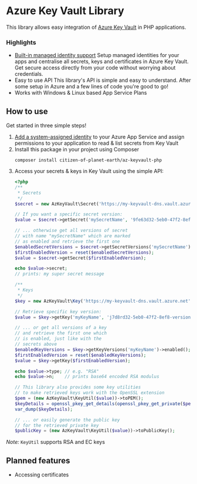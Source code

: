 # Azure Key Vault Library
This library allows easy integration of
[Azure Key Vault](https://docs.microsoft.com/en-us/azure/key-vault/about-keys-secrets-and-certificates)
in PHP applications.

### Highlights
- [Built-in managed identity support](https://docs.microsoft.com/en-us/azure/app-service/overview-managed-identity)
  Setup managed identities for your apps and centralise all secrets,
  keys and certificates in Azure Key Vault. Get secure access directly
  from your code without worrying about credentials.
- Easy to use API
  This library's API is simple and easy to understand. After some setup
  in Azure and a few lines of code you're good to go!
- Works with Windows & Linux based App Service Plans

## How to use
Get started in three simple steps!

1. [Add a system-assigned identity](https://docs.microsoft.com/en-us/azure/app-service/overview-managed-identity#add-a-system-assigned-identity)
   to your Azure App Service and assign permissions to your application
   to read & list secrets from Key Vault
2. Install this package in your project
   using Composer
   ```
   composer install citizen-of-planet-earth/az-keyvault-php
   ````
3. Access your secrets & keys in Key Vault using the simple API:
   ```php
   <?php
   /**
    * Secrets
    */
   $secret = new AzKeyVault\Secret('https://my-keyvault-dns.vault.azure.net');

   // If you want a specific secret version:
   $value = $secret->getSecret('mySecretName', '9fe63d32-5eb0-47f2-8ef8-version-id');

   // ... otherwise get all versions of secret
   // with name "mySecretName" which are marked
   // as enabled and retrieve the first one
   $enabledSecretVersions = $secret->getSecretVersions('mySecretName')->enabled();
   $firstEnabledVersion = reset($enabledSecretVersions);
   $value = $secret->getSecret($firstEnabledVersion);

   echo $value->secret;
   // prints: my super secret message

   /**
    * Keys
    */
   $key = new AzKeyVault\Key('https://my-keyvault-dns.vault.azure.net');

   // Retrieve specific key version:
   $value = $key->getKey('myKeyName', 'j7d8rd32-5eb0-47f2-8ef8-version-id');

   // ... or get all versions of a key
   // and retrieve the first one which
   // is enabled, just like with the
   // secrets above
   $enabledKeyVersions = $key->getKeyVersions('myKeyName')->enabled();
   $firstEnabledVersion = reset($enabledKeyVersions);
   $value = $key->getKey($firstEnabledVersion);

   echo $value->type; // e.g. "RSA"
   echo $value->n;    // prints base64 encoded RSA modulus

   // This library also provides some key utilities
   // to make retrieved keys work with the OpenSSL extension
   $pem = (new AzKeyVault\KeyUtil($value))->toPEM();
   $keyDetails = openssl_pkey_get_details(openssl_pkey_get_private($pem));
   var_dump($keyDetails);

   // ... or easily generate the public key
   // for the retrieved private key
   $publicKey = (new AzKeyVault\KeyUtil($value))->toPublicKey();
   ````

*Note:* `KeyUtil` supports RSA and EC keys

## Planned features
- Accessing certificates
